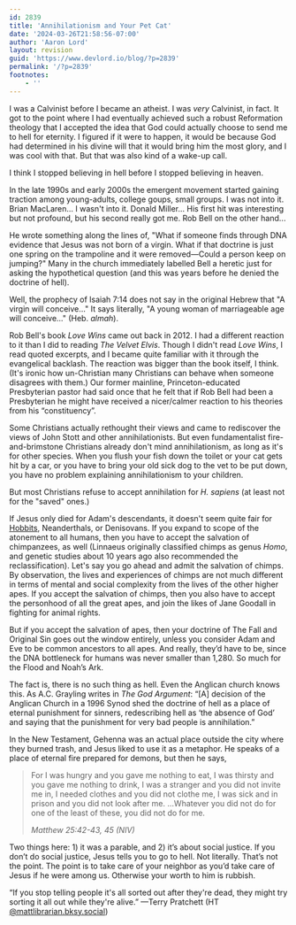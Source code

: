 ```yaml
---
id: 2839
title: 'Annihilationism and Your Pet Cat'
date: '2024-03-26T21:58:56-07:00'
author: 'Aaron Lord'
layout: revision
guid: 'https://www.devlord.io/blog/?p=2839'
permalink: '/?p=2839'
footnotes:
    - ''
---
```


<!-- wp:paragraph -->
<p>I was a Calvinist before I became an atheist. I was <em>very</em> Calvinist, in fact. It got to the point where I had eventually achieved such a robust Reformation theology that I accepted the idea that God could actually choose to send me to hell for eternity. I figured if it were to happen, it would be because God had determined in his divine will that it would bring him the most glory, and I was cool with that. But that was also kind of a wake-up call.</p>
<!-- /wp:paragraph -->

<!-- wp:paragraph -->
<p>I think I stopped believing in hell before I stopped believing in heaven.</p>
<!-- /wp:paragraph -->

<!-- wp:paragraph -->
<p>In the late 1990s and early 2000s the emergent movement started gaining traction among young-adults, college goups, small groups. I was not into it. Brian MacLaren... I wasn't into it. Donald Miller... His first hit was interesting but not profound, but his second really got me. Rob Bell on the other hand...</p>
<!-- /wp:paragraph -->

<!-- wp:paragraph -->
<p>He wrote something along the lines of, "What if someone finds through DNA evidence that Jesus was not born of a virgin. What if that doctrine is just one spring on the trampoline and it were removed—Could a person keep on jumping?" Many in the church immediately labelled Bell a heretic just for asking the hypothetical question (and this was years before he denied the doctrine of hell).</p>
<!-- /wp:paragraph -->

<!-- wp:paragraph -->
<p>Well, the prophecy of Isaiah 7:14 does not say in the original Hebrew that "A virgin will conceive…" It says literally, "A young woman of marriageable age will conceive..." (Heb. <em>almah</em>).</p>
<!-- /wp:paragraph -->

<!-- wp:paragraph -->
<p>Rob Bell's book <em>Love Wins</em> came out back in 2012. I had a different reaction to it than I did to reading <em>The Velvet Elvis</em>. Though I didn't read <em>Love Wins</em>, I read quoted excerpts, and I became quite familiar with it through the evangelical backlash. The reaction was bigger than the book itself, I think. (It's ironic how un-Christian many Christians can behave when someone disagrees with them.) Our former mainline, Princeton-educated Presbyterian pastor had said once that he felt that if Rob Bell had been a Presbyterian he might have received a nicer/calmer reaction to his theories from his “constituency”.</p>
<!-- /wp:paragraph -->

<!-- wp:paragraph -->
<p>Some Christians actually rethought their views and came to rediscover the views of John Stott and other annihilationists. But even fundamentalist fire-and-brimstone Christians already don't mind annihilationism, as long as it's for other species. When you flush your fish down the toilet or your cat gets hit by a car, or you have to bring your old sick dog to the vet to be put down, you have no problem explaining annihilationism to your children.</p>
<!-- /wp:paragraph -->

<!-- wp:paragraph -->
<p>But most Christians refuse to accept annihilation for <em>H. sapiens</em> (at least not for the "saved" ones.)</p>
<!-- /wp:paragraph -->

<!-- wp:paragraph -->
<p>If Jesus only died for Adam's descendants, it doesn't seem quite fair for <a href="https://humanorigins.si.edu/evidence/human-fossils/species/homo-floresiensis">Hobbits</a>, Neanderthals, or Denisovans. If you expand to scope of the atonement to all humans, then you have to accept the salvation of chimpanzees, as well (Linnaeus originally classified chimps as genus <em>Homo</em>, and genetic studies about 10 years ago also recommended the reclassification). Let's say you go ahead and admit the salvation of chimps. By observation, the lives and experiences of chimps are not much different in terms of mental and social complexity from the lives of the other higher apes. If you accept the salvation of chimps, then you also have to accept the personhood of all the great apes, and join the likes of Jane Goodall in fighting for animal rights.</p>
<!-- /wp:paragraph -->

<!-- wp:paragraph -->
<p>But if you accept the salvation of apes, then your doctrine of The Fall and Original Sin goes out the window entirely, unless you consider Adam and Eve to be common ancestors to all apes. And really, they’d have to be, since the DNA bottleneck for humans was never smaller than 1,280. So much for the Flood and Noah’s Ark.</p>
<!-- /wp:paragraph -->

<!-- wp:paragraph -->
<p>The fact is, there is no such thing as hell. Even the Anglican church knows this. As A.C. Grayling writes in <em>The God Argument</em>: “[A] decision of the Anglican Church in a 1996 Synod shed the doctrine of hell as a place of eternal punishment for sinners, redescribing hell as ‘the absence of God’ and saying that the punishment for very bad people is annihilation.”</p>
<!-- /wp:paragraph -->

<!-- wp:paragraph -->
<p>In the New Testament, Gehenna was an actual place outside the city where they burned trash, and Jesus liked to use it as a metaphor. He speaks of a place of eternal fire prepared for demons, but then he says,</p>
<!-- /wp:paragraph -->

<!-- wp:quote -->
<blockquote class="wp-block-quote"><!-- wp:paragraph -->
<p>For I was hungry and you gave me nothing to eat, I was thirsty and you gave me nothing to drink, I was a stranger and you did not invite me in, I needed clothes and you did not clothe me, I was sick and in prison and you did not look after me. ...Whatever you did not do for one of the least of these, you did not do for me.</p>
<!-- /wp:paragraph --><cite>Matthew 25:42-43, 45 (NIV)</cite></blockquote>
<!-- /wp:quote -->

<!-- wp:paragraph -->
<p>Two things here: 1) it was a parable, and 2) it’s about social justice. If you don’t do social justice, Jesus tells you to go to hell. Not literally. That’s not the point. The point is to take care of your neighbor as you’d take care of Jesus if he were among us. Otherwise your worth to him is rubbish.</p>
<!-- /wp:paragraph -->

<!-- wp:paragraph -->
<p>“If you stop telling people it's all sorted out after they're dead, they might try sorting it all out while they're alive.” —Terry Pratchett (HT <a href="https://bsky.app/profile/mattlibrarian.bsky.social/post/3khkszojjm52n">@mattlibrarian.bksy.social</a>)</p>
<!-- /wp:paragraph -->